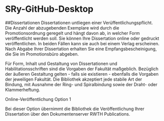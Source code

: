 # SRy-GitHub-Desktop
##Dissertationen
Dissertationen untliegen einer Verüffentlichungspflicht. Die Anzahl der abzugebenden Exemplare wird durch die Promotionsordnung geregelt und hängt davon ab, in welcher Form veröffentlicht werden soll. Sie können Ihre Dissertation online oder gedruckt veröffentlichen. In beiden Fällen kann sie auch bei einem Verlag erscheinen. Nach Abgabe Ihrer Dissertation erhalten Sie eine Empfangsbescheinigung, die Sie im Promotionsbüro abgeben.

Für Form, Inhalt und Gestaltung von Dissertationen und Habilitationsschriften sind die Vorgaben der Fakultät maßgeblich. Bezüglich der äußeren Gestaltung gelten - falls sie existieren - ebenfalls die Vorgaben der jeweiligen Fakultät. Die Bibliothek akzeptiert jede stabile Art der Bindung, mit Ausnahme der Ring- und Spiralbindung sowie der Draht- oder Klammerheftung.

Online-Veröffentlichung
Option 1

Bei dieser Option übernimmt die Bibliothek die Veröffentlichung Ihrer Dissertation über den Dokumentenserver RWTH Publications.
